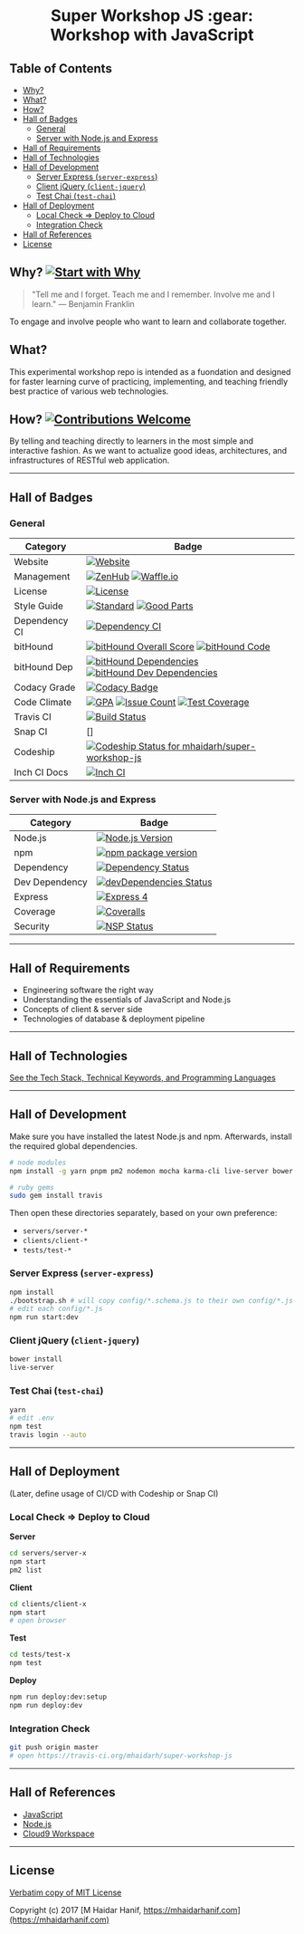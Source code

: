<div align="center">
<h1>Super Workshop JS :gear: Workshop with JavaScript</h1>
</div>

## Table of Contents

* [Why?](#why)
* [What?](#what)
* [How?](#how)
* [Hall of Badges](#hall-of-badges)
  * [General](#general)
  * [Server with Node.js and Express](#server-with-nodejs-and-express)
* [Hall of Requirements](#hall-of-requirements)
* [Hall of Technologies](#hall-of-technologies)
* [Hall of Development](#hall-of-development)
  * [Server Express (`server-express`)](#server-express-server-express)
  * [Client jQuery (`client-jquery`)](#client-jquery-client-jquery)
  * [Test Chai (`test-chai`)](#test-chai-test-chai)
* [Hall of Deployment](#hall-of-deployment)
  * [Local Check => Deploy to Cloud](#local-check-deploy-to-cloud)
  * [Integration Check](#integration-check)
* [Hall of References](#hall-of-references)
* [License](#license)

## Why? [![Start with Why](https://img.shields.io/badge/start%20with-why%3F-orange.svg)](http://www.ted.com/talks/simon_sinek_how_great_leaders_inspire_action)

> "Tell me and I forget. Teach me and I remember. Involve me and I learn."
— Benjamin Franklin

To engage and involve people who want to learn and collaborate together.

## What?

This experimental workshop repo is intended as a fuondation and designed for faster learning curve of practicing, implementing, and teaching friendly best practice of various web technologies.

## How? [![Contributions Welcome](https://img.shields.io/badge/contributions-welcome-orange.svg)](https://github.com/mhaidarh/super-workshop-js/issues)

By telling and teaching directly to learners in the most simple and interactive fashion. As we want to actualize good ideas, architectures, and infrastructures of RESTful web application.

--------------------------------------------------------------------------------

## Hall of Badges

### General

| Category | Badge |
|----------|-------|
| Website  | [![Website](https://img.shields.io/website-up-down-green-red/http/mhaidarhanif.com.svg)](https://mhaidarhanif.com)
| Management     | [![ZenHub](https://raw.githubusercontent.com/ZenHubIO/support/master/zenhub-badge.png)](https://zenhub.com) [![Waffle.io](https://img.shields.io/waffle/label/mhaidarh/super-workshop-js/ready.svg)](https://waffle.io/mhaidarh/super-workshop-js)
| License        | [![License](https://img.shields.io/github/license/mhaidarh/super-workshop-js.svg)](LICENSE)
| Style Guide    | [![Standard](https://img.shields.io/badge/code%20style-standard-brightgreen.svg)](http://standardjs.com) [![Good Parts](https://img.shields.io/badge/code%20style-goodparts-brightgreen.svg)](https://github.com/dwyl/goodparts "JavaScript The Good Parts")
| Dependency CI  | [![Dependency CI](https://dependencyci.com/github/mhaidarh/super-workshop-js/badge)](https://dependencyci.com/github/mhaidarh/super-workshop-js)
| bitHound       | [![bitHound Overall Score](https://bithound.io/github/mhaidarh/super-workshop-js/badges/score.svg)](https://bithound.io/github/mhaidarh/super-workshop-js) [![bitHound Code](https://www.bithound.io/github/mhaidarh/super-workshop-js/badges/code.svg)](https://www.bithound.io/github/mhaidarh/super-workshop-js)
| bitHound Dep   | [![bitHound Dependencies](https://www.bithound.io/github/mhaidarh/super-workshop-js/badges/dependencies.svg)](https://www.bithound.io/github/mhaidarh/super-workshop-js/master/dependencies/npm) [![bitHound Dev Dependencies](https://www.bithound.io/github/mhaidarh/super-workshop-js/badges/devDependencies.svg)](https://www.bithound.io/github/mhaidarh/super-workshop-js/master/dependencies/npm)
| Codacy Grade   | [![Codacy Badge](https://api.codacy.com/project/badge/Grade/9820a9dd1787489dae6122392e101f53)](https://www.codacy.com/app/mhaidarh/super-workshop-js?utm_source=github.com&amp;utm_medium=referral&amp;utm_content=mhaidarh/super-workshop-js&amp;utm_campaign=Badge_Grade)
| Code Climate   | [![GPA](https://codeclimate.com/github/mhaidarh/super-workshop-js/badges/gpa.svg)](https://codeclimate.com/github/mhaidarh/super-workshop-js) [![Issue Count](https://codeclimate.com/github/mhaidarh/super-workshop-js/badges/issue_count.svg)](https://codeclimate.com/github/mhaidarh/super-workshop-js/issues) [![Test Coverage](https://codeclimate.com/github/mhaidarh/super-workshop-js/badges/coverage.svg)](https://codeclimate.com/github/mhaidarh/super-workshop-js/coverage)
| Travis CI      | [![Build Status](https://travis-ci.org/mhaidarh/super-workshop-js.svg?branch=master)](https://travis-ci.org/mhaidarh/super-workshop-js)
| Snap CI        | []
| Codeship       | [![Codeship Status for mhaidarh/super-workshop-js](https://app.codeship.com/projects/110b6980-981b-0134-b488-52e360588e5c/status?branch=master)](https://app.codeship.com/projects/187266)
| Inch CI Docs   | [![Inch CI](https://inch-ci.org/github/mhaidarh/super-workshop-js.svg?branch=master)](https://inch-ci.org/github/mhaidarh/super-workshop-js)

### Server with Node.js and Express

| Category | Badge |
|----------|-------|
| Node.js        | [![Node.js Version](https://img.shields.io/node/v/super-server-express.svg "Node.js 7, the latest supported")](http://nodejs.org/download)
| npm            | [![npm package version](https://img.shields.io/npm/v/super-server-express.svg)](https://npmjs.com/package/super-server-express)
| Dependency     | [![Dependency Status](https://david-dm.org/mhaidarh/super-server-express.svg "Dependencies Checked & Updated Regularly (Security is Important!)")](https://david-dm.org/mhaidarh/super-server-express)
| Dev Dependency | [![devDependencies Status](https://david-dm.org/mhaidarh/super-server-express/dev-status.svg)](https://david-dm.org/mhaidarh/super-server-express?type=dev)
| Express        | [![Express 4](http://img.shields.io/badge/express-^4.14.0-brightgreen.svg "Latest Express.js")](https://expressjs.com)
| Coverage       | [![Coveralls](https://coveralls.io/repos/github/mhaidarh/super-workshop-js/badge.svg?branch=master)](https://coveralls.io/github/mhaidarh/super-workshop-js?branch=master)
| Security       | [![NSP Status](https://nodesecurity.io/orgs/mhaidarh/projects/f52244a3-8070-4e73-817d-729065fad38e/badge)](https://nodesecurity.io/orgs/mhaidarh/projects/f52244a3-8070-4e73-817d-729065fad38e)

--------------------------------------------------------------------------------

## Hall of Requirements

- Engineering software the right way
- Understanding the essentials of JavaScript and Node.js
- Concepts of client & server side
- Technologies of database & deployment pipeline

--------------------------------------------------------------------------------

## Hall of Technologies

[See the Tech Stack, Technical Keywords, and Programming Languages](./README-TECH.md)

--------------------------------------------------------------------------------

## Hall of Development

Make sure you have installed the latest Node.js and npm. Afterwards, install the required global dependencies.

```sh
# node modules
npm install -g yarn pnpm pm2 nodemon mocha karma-cli live-server bower vue-cli react-native-cli

# ruby gems
sudo gem install travis
```

Then open these directories separately, based on your own preference:

- `servers/server-*`
- `clients/client-*`
- `tests/test-*`

### Server Express (`server-express`)

```sh
npm install
./bootstrap.sh # will copy config/*.schema.js to their own config/*.js
# edit each config/*.js
npm run start:dev
```

### Client jQuery (`client-jquery`)

```sh
bower install
live-server
```

### Test Chai (`test-chai`)

```sh
yarn
# edit .env
npm test
travis login --auto
```

--------------------------------------------------------------------------------

## Hall of Deployment

(Later, define usage of CI/CD with Codeship or Snap CI)

### Local Check => Deploy to Cloud

**Server**

```sh
cd servers/server-x
npm start
pm2 list
```

**Client**

```sh
cd clients/client-x
npm start
# open browser
```

**Test**

```sh
cd tests/test-x
npm test
```

**Deploy**

```sh
npm run deploy:dev:setup
npm run deploy:dev
```

### Integration Check

```sh
git push origin master
# open https://travis-ci.org/mhaidarh/super-workshop-js
```

--------------------------------------------------------------------------------

## Hall of References

- [JavaScript](https://javascript.com)
- [Node.js](https://nodejs.org)
- [Cloud9 Workspace](https://ide.c9.io/mhaidarh/super-workshop-js)

--------------------------------------------------------------------------------

## License

[Verbatim copy of MIT License](https://mhaidarh.mit-license.org)

Copyright (c) 2017
[M Haidar Hanif, https://mhaidarhanif.com](https://mhaidarhanif.com)
